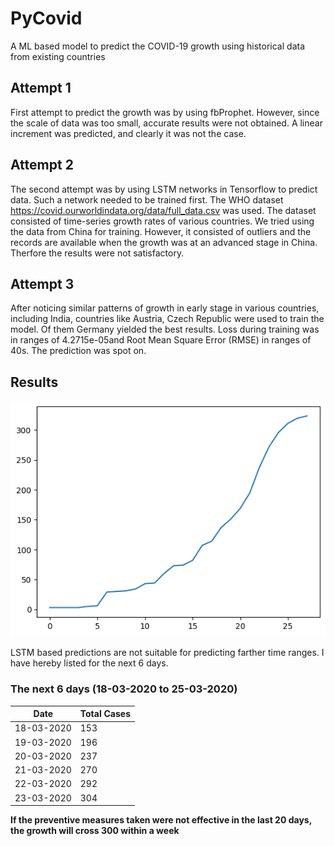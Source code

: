 # PyCovid
A ML based model to predict the COVID-19 growth using historical data from existing countries

## Attempt 1
First attempt to predict the growth was by using fbProphet. However, since the scale of data was too small, accurate results were
not obtained. A linear increment was predicted, and clearly it was not the case.

## Attempt 2
The second attempt was by using LSTM networks in Tensorflow to predict data. Such a network needed to be trained first. The WHO
dataset https://covid.ourworldindata.org/data/full_data.csv was used. The dataset consisted of time-series growth rates of various
countries. We tried using the data from China for training. However, it consisted of outliers and the records are available
when the growth was at an advanced stage in China. Therfore the results were not satisfactory.

## Attempt 3
After noticing similar patterns of growth in early stage in various countries, including India, countries like Austria, Czech Republic
were used to train the model. Of them Germany yielded the best results. Loss during training was in ranges of 4.2715e-05and Root Mean Square Error (RMSE) in ranges of 40s. The prediction was spot on.

## Results
![Growth Prediction for the next 7 days](19th.png)

LSTM based predictions are not suitable for predicting farther time ranges. I have hereby listed for the next 6 days. 

### The next 6 days (18-03-2020 to 25-03-2020)
Date | Total Cases
------------ | -------------
18-03-2020 | 153
19-03-2020 | 196
20-03-2020 | 237
21-03-2020 | 270
22-03-2020 | 292
23-03-2020 | 304

**If the preventive measures taken were not effective in the last 20 days, the growth will cross 300 within a week**
